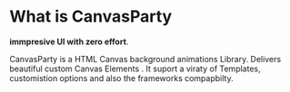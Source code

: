 # What is CanvasParty
 **immpresive UI with zero effort**.

CanvasParty is a HTML Canvas background animations Library. Delivers beautiful custom Canvas Elements . It suport a viraty of Templates, customistion options and also the frameworks compapbilty.

<!-- [Installation](/guide/get-started) -->